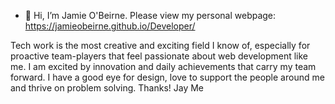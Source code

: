 - 👋 Hi, I’m Jamie O'Beirne.
Please view my personal webpage: https://jamieobeirne.github.io/Developer/

Tech work is the most creative and exciting field I know of, especially for proactive team-players that feel passionate about web development like me. I am excited by innovation and daily achievements that carry my team forward. I have a good eye for design, love to support the people around me and thrive on problem solving.
Thanks!
Jay Me
